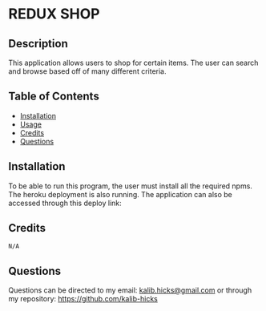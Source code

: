 # REDUX SHOP

   ## Description 
This application allows users to shop for certain items. The user can search and browse based off of many different criteria.

  ## Table of Contents
  
  
  * [Installation](#installation)
  * [Usage](#usage)
  * [Credits](#credits)
  * [Questions](#questions)

  
  ## Installation
  To be able to run this program, the user must install all the required npms. The heroku deployment is also running. The application can also be accessed through this deploy link: 
## Credits
    N/A

## Questions
Questions can be directed to my email: kalib.hicks@gmail.com
or through my repository: https://github.com/kalib-hicks
  